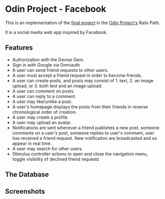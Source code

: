 # Odin Project - Facebook

This is an implementation of the [final project](https://www.theodinproject.com/lessons/ruby-on-rails-rails-final-project) in the [Odin Project's](https://www.theodinproject.com) Rails Path. 

It is a social media web app inspired by Facebook. 

## Features

- Authorization with the Devise Gem.
- Sign in with Google via Omniauth
- A user can send friend requests to other users.
- A user must accept a friend request in order to become friends.
- A user can create posts, and posts may consist of 1. text, 2. an image upload, or 3. both text and an image upload.
- A user can comment on posts.
- A user can reply to a comment. 
- A user may like/unlike a post.
- A user's homepage displays the posts from their friends in reverse chronological order of creation. 
- A user may create a profile. 
- A user may upload an avatar. 
- Notifications are sent whenever a friend publishes a new post, someone comments on a user's post, someone replies to user's comment, user has received a friend request. New notificaiton are broadcasted and so appear in real time. 
- A user may search for other users. 
- Stimulus controller actions to open and close the navigation menu, toggle visibility of declined friend requests

## The Database

## Screenshots